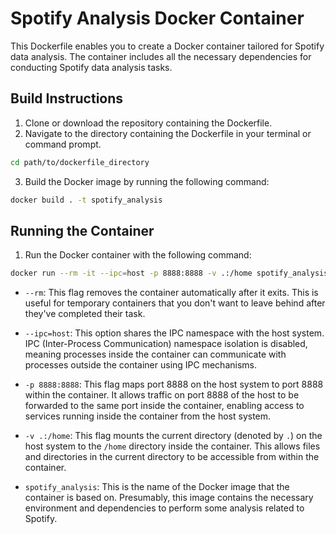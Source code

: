 # Spotify Analysis Docker Container

This Dockerfile enables you to create a Docker container tailored for Spotify data analysis. The container includes all the necessary dependencies for conducting Spotify data analysis tasks.

## Build Instructions

1. Clone or download the repository containing the Dockerfile.
2. Navigate to the directory containing the Dockerfile in your terminal or command prompt.

```bash
cd path/to/dockerfile_directory
```

3. Build the Docker image by running the following command:
```bash
docker build . -t spotify_analysis
```

## Running the Container

1. Run the Docker container with the following command:
```bash
docker run --rm -it --ipc=host -p 8888:8888 -v .:/home spotify_analysis
```


- `--rm`: This flag removes the container automatically after it exits. This is useful for temporary containers that you don't want to leave behind after they've completed their task.

- `--ipc=host`: This option shares the IPC namespace with the host system. IPC (Inter-Process Communication) namespace isolation is disabled, meaning processes inside the container can communicate with processes outside the container using IPC mechanisms.

- `-p 8888:8888`: This flag maps port 8888 on the host system to port 8888 within the container. It allows traffic on port 8888 of the host to be forwarded to the same port inside the container, enabling access to services running inside the container from the host system.

- `-v .:/home`: This flag mounts the current directory (denoted by `.`) on the host system to the `/home` directory inside the container. This allows files and directories in the current directory to be accessible from within the container.

- `spotify_analysis`: This is the name of the Docker image that the container is based on. Presumably, this image contains the necessary environment and dependencies to perform some analysis related to Spotify.


